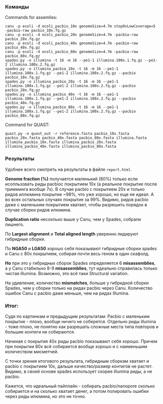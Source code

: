 ### Команды
Commands for assemlies:
```
canu -p ecoli -d ecoli_pacbio_10x genomeSize=4.7m stopOnLowCoverage=5 -pacbio-raw pacbio_10x.fq.gz
canu -p ecoli -d ecoli_pacbio_20x genomeSize=4.7m -pacbio-raw pacbio_20x.fq.gz
canu -p ecoli -d ecoli_pacbio_40x genomeSize=4.7m -pacbio-raw pacbio_40x.fq.gz
canu -p ecoli -d ecoli_pacbio_80x genomeSize=4.7m -pacbio-raw pacbio_80x.fq.gz
spades.py -o illumina -t 16 -m 16 --pe1-1 illumina.100x.1.fq.gz --pe1-2 illumina.100x.2.fq.gz
spades.py -o illumina_pacbio_10x -t 16 -m 16 --pe1-1 illumina.100x.1.fq.gz --pe1-2 illumina.100x.2.fq.gz --pacbio pacbio_10x.fq.gz
spades.py -o illumina_pacbio_20x -t 16 -m 16 --pe1-1 illumina.100x.1.fq.gz --pe1-2 illumina.100x.2.fq.gz --pacbio pacbio_20x.fq.gz
spades.py -o illumina_pacbio_40x -t 16 -m 16 --pe1-1 illumina.100x.1.fq.gz --pe1-2 illumina.100x.2.fq.gz --pacbio pacbio_40x.fq.gz
spades.py -o illumina_pacbio_80x -t 16 -m 16 --pe1-1 illumina.100x.1.fq.gz --pe1-2 illumina.100x.2.fq.gz --pacbio pacbio_80x.fq.gz
```

Command for QUAST:
```
quast.py -o quast_out -r reference.fasta pacbio_10x.fasta pacbio_20x.fasta pacbio_40x.fasta pacbio_80x.fasta illumina.fasta illumina_pacbio_10x.fasta illumina_pacbio_20x.fasta illumina_pacbio_40x.fasta illumina_pacbio_80x.fasta
```

### Результаты

Удобнее всего смотреть на результаты в файле `report.html`.

**Genome fraction (%)** получается маленький (80%) только если исопльзовать риды pacbioс покрытием 10х (а реальное покрытие после тримминга вообще 7х). В случае pacbio c покрытием 20х и только ридов иллюмина покрытие ~98%, что уже хорошо, но еще не идеал. А во всех остальных случаях покрытие за 99%. Видимо, ридов pacbio даже с маленьким покрытием хватает, чтобы разрешить порядок в случае сборки ридов илюмина.

**Duplication ratio** несоклько выше у Canu, чем у Spades, собрали лишнего.

По **Largest alignment** и **Total aligned length** уверенно лидируют гибридные сборки.

По **NGA50** и **LGA50** хорошо себя показывают гибридные сборки spades и Canu с 80х покрытием, собирая почти весь геном в один скафолд.

**Но** при это у гибридных сборок Spades определяется 6 **misassemblies**, а у Canu стабильно 8-9 **misassemblies**, тут идеально справилась только чистая illumina. Возможно, это всё таки Structural variation.

На удивление, количество **mismatches**, больше у гибридной сборки Spades, чем у сборки только на ридах pacbio через Canu. Количество ошибок Canu с pacbio даже меньше, чем на ридах Illumina.

### Итог:
Судя по картинкам и предыдущим результатам:
Pacbio с маленьким покрытие - плохо, вообще ничего не соберется.
Отдельно риды illumina - тоже плохо, не понятно как разрешать сложные места типа повторов и большие контиги не собираются.

Начиная с покрытия 40x риды pacbio показывают себя хорошо. Причем при покрытии 80х всё собирается вообще хорошо и с наименьшим количеством мисметчей.

С точки зрения итогового результата, гибридным сборкам хватает и pacbio с покрытием 10x, дальше качество/размер контигов не растет. Видимо, в своей основе spades использует скорее illumina риды, а не pacbio.

Кажется, что идеальный пайплайн - собирать pacbio/nanopore сколько собирается и на сколько хватает денег, а потом полировать ошибки через риды илюмина, но это не точно.